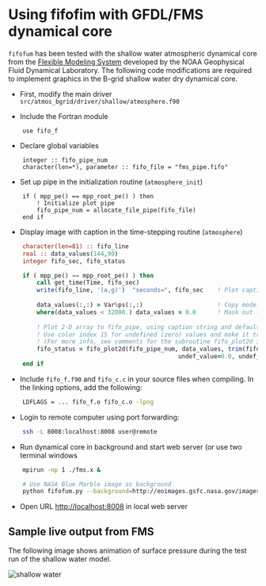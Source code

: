 # Using fifofim with GFDL/FMS dynamical core

`fifofum` has been tested with the shallow water atmospheric dynamical core from the
[Flexible Modeling System](http://www.gfdl.noaa.gov/fms) developed by
the NOAA Geophysical Fluid Dynamical Laboratory. The following code
modifications are required to implement graphics in the B-grid shallow
water dry dynamical core.

- First, modify the main driver `src/atmos_bgrid/driver/shallow/atmosphere.f90`

 - Include the Fortran module

```FORTRAN
    use fifo_f
```

- Declare global variables

```FORTRAN
    integer :: fifo_pipe_num
    character(len=*), parameter :: fifo_file = "fms_pipe.fifo"
```

- Set up pipe in the initialization routine (`atmosphere_init`)

```FORTRAN
    if ( mpp_pe() == mpp_root_pe() ) then
        ! Initialize plot pipe
        fifo_pipe_num = allocate_file_pipe(fifo_file)
    end if
```

- Display image with caption in the time-stepping routine (`atmosphere`)

```fortran
    character(len=81) :: fifo_line
    real :: data_values(144,90)
    integer fifo_sec, fifo_status

    if ( mpp_pe() == mpp_root_pe() ) then
        call get_time(Time, fifo_sec)
        write(fifo_line, '(a,g)')  "seconds=", fifo_sec    ! Plot caption string displaying model time
    
        data_values(:,:) = Var%ps(:,:)                     ! Copy model surface pressure values
        where(data_values < 32000.) data_values = 0.0      ! Mask out low pressure values as undefined
    
        ! Plot 2-D array to fifo_pipe, using caption string and default Viridis color map with opacity of 0.9 for data values
        ! Use color index 15 for undefined (zero) values and make it transparent
        ! (For more info, see comments for the subroutine fifo_plot2d in fifo_f.f90)
        fifo_status = fifo_plot2d(fifo_pipe_num, data_values, trim(fifo_line), colormap_code=1, opacity=0.9, &
                                                undef_value=0.0, undef_color=15, transp_color=15)
    end if
```

- Include `fifo_f.f90` and `fifo_c.c` in your source files
   when compiling. In the linking options, add the following:

```sh
    LDFLAGS = ... fifo_f.o fifo_c.o -lpng
```
	
- Login to remote computer using port forwarding:

```sh
    ssh -L 8008:localhost:8008 user@remote
```

- Run dynamical core in background and start web server (or use two
  terminal windows

```sh
    mpirun -np 1 ./fms.x &

    # Use NASA Blue Marble image as background
    python fifofum.py --background=http://eoimages.gsfc.nasa.gov/images/imagerecords/74000/74092/world.200407.3x5400x2700.jpg fms_pipe.fifo
```

- Open URL <http://localhost:8008> in local web server

## Sample live output from FMS

The following image shows animation of surface pressure during the
test run of the shallow water model.

![shallow water](https://github.com/mitotic/fiforum/raw/master/doc/images/fms_live.gif)
